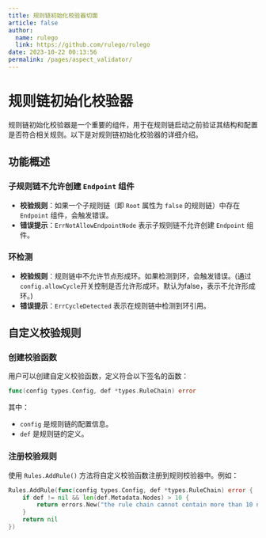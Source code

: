 ```yaml
---
title: 规则链初始化校验器切面
article: false
author: 
  name: rulego
  link: https://github.com/rulego/rulego
date: 2023-10-22 00:13:56
permalink: /pages/aspect_validator/
---
```


# 规则链初始化校验器

规则链初始化校验器是一个重要的组件，用于在规则链启动之前验证其结构和配置是否符合相关规则。以下是对规则链初始化校验器的详细介绍。

## 功能概述

### 子规则链不允许创建 `Endpoint` 组件

* **校验规则**：如果一个子规则链（即 `Root` 属性为 `false` 的规则链）中存在 `Endpoint` 组件，会触发错误。
* **错误提示**：`ErrNotAllowEndpointNode` 表示子规则链不允许创建 `Endpoint` 组件。

### 环检测

* **校验规则**：规则链中不允许节点形成环。如果检测到环，会触发错误。(通过`config.allowCycle`开关控制是否允许形成环。默认为false，表示不允许形成环。)
* **错误提示**：`ErrCycleDetected` 表示在规则链中检测到环引用。

## 自定义校验规则

### 创建校验函数

用户可以创建自定义校验函数，定义符合以下签名的函数：

```go
func(config types.Config, def *types.RuleChain) error
```

其中：
* `config` 是规则链的配置信息。
* `def` 是规则链的定义。

### 注册校验规则

使用 `Rules.AddRule()` 方法将自定义校验函数注册到规则校验器中。例如：

```go
Rules.AddRule(func(config types.Config, def *types.RuleChain) error {
    if def != nil && len(def.Metadata.Nodes) > 10 {
        return errors.New("the rule chain cannot contain more than 10 nodes")
    }
    return nil
})
```